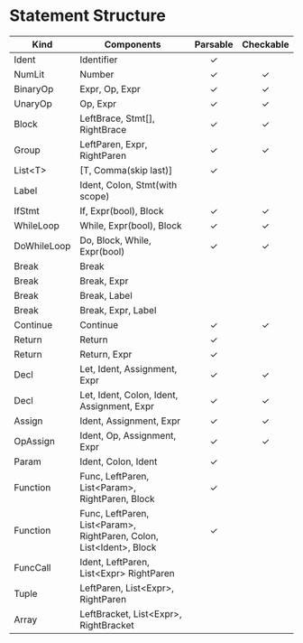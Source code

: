 # Statement Structure
| Kind | Components | Parsable | Checkable |
| - | - | :-: | :-: |
| Ident | Identifier | ✓ |
| NumLit | Number | ✓ | ✓ |
| BinaryOp | Expr, Op, Expr | ✓ | ✓ |
| UnaryOp | Op, Expr | ✓ | ✓ |
| Block | LeftBrace, Stmt[], RightBrace | ✓ | ✓ |
| Group | LeftParen, Expr, RightParen | ✓ | ✓ |
| List&lt;T&gt; | [T, Comma(skip last)] | ✓ |
| Label | Ident, Colon, Stmt(with scope) |
| IfStmt | If, Expr(bool), Block | ✓ | ✓ |
| WhileLoop | While, Expr(bool), Block | ✓ | ✓ |
| DoWhileLoop | Do, Block, While, Expr(bool) | ✓ | ✓ |
| Break | Break |
| Break | Break, Expr |
| Break | Break, Label |
| Break | Break, Expr, Label |
| Continue | Continue | ✓ | ✓ |
| Return | Return | ✓ |
| Return | Return, Expr | ✓ |
| Decl | Let, Ident, Assignment, Expr | ✓ | ✓ |
| Decl | Let, Ident, Colon, Ident, Assignment, Expr | ✓ | ✓ |
| Assign | Ident, Assignment, Expr | ✓ | ✓ |
| OpAssign | Ident, Op, Assignment, Expr | ✓ | ✓ |
| Param | Ident, Colon, Ident | ✓ |
| Function | Func, LeftParen, List&lt;Param&gt;, RightParen, Block | ✓ |
| Function | Func, LeftParen, List&lt;Param&gt;, RightParen, Colon, List&lt;Ident&gt;, Block | ✓ |
| FuncCall | Ident, LeftParen, List&lt;Expr&gt; RightParen | 
| Tuple | LeftParen, List&lt;Expr&gt;, RightParen |
| Array | LeftBracket, List&lt;Expr&gt;, RightBracket |